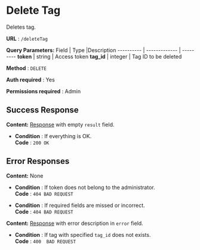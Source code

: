 # Delete Tag

Deletes tag.

**URL** : `/deleteTag`

**Query Parameters:** 
Field | Type |Description
---------- | ------------- | ---------
__token__ | string | Access token
__tag_id__ | integer | Tag ID to be deleted


**Method** : `DELETE`

**Auth required** : Yes

**Permissions required** : Admin

## Success Response


**Content:** [Response](../types/response.md) with empty `result` field.

* **Condition** : If everything is OK.  
**Code** : `200 OK`

## Error Responses

**Content:** None
* **Condition** : If token does not belong to the administrator.  
**Code** : `404 BAD REQUEST`

* **Condition** : If required fields are missed or incorrect.  
**Code** : `404 BAD REQUEST`


**Content:** [Response](../types/response.md) with error description in `error` field.

* **Condition** : If tag with specified `tag_id` does not exists.  
**Code** : `400  BAD REQUEST`



